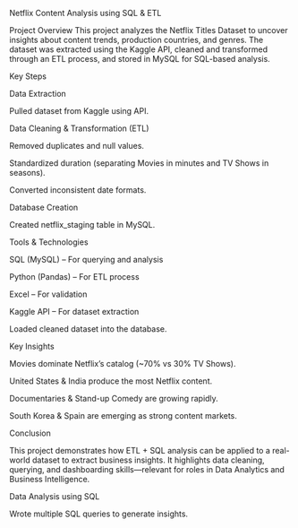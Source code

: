 Netflix Content Analysis using SQL & ETL

Project Overview
This project analyzes the Netflix Titles Dataset to uncover insights about content trends, production countries, and genres.
The dataset was extracted using the Kaggle API, cleaned and transformed through an ETL process, and stored in MySQL for SQL-based analysis.

Key Steps

Data Extraction

Pulled dataset from Kaggle using API.

Data Cleaning & Transformation (ETL)

Removed duplicates and null values.

Standardized duration (separating Movies in minutes and TV Shows in seasons).

Converted inconsistent date formats.

Database Creation

Created netflix_staging table in MySQL.

Tools & Technologies

SQL (MySQL) – For querying and analysis

Python (Pandas) – For ETL process

Excel – For validation

Kaggle API – For dataset extraction

Loaded cleaned dataset into the database.

Key Insights

Movies dominate Netflix’s catalog (~70% vs 30% TV Shows).

United States & India produce the most Netflix content.

Documentaries & Stand-up Comedy are growing rapidly.

South Korea & Spain are emerging as strong content markets.

Conclusion

This project demonstrates how ETL + SQL analysis can be applied to a real-world dataset to extract business insights.
It highlights data cleaning, querying, and dashboarding skills—relevant for roles in Data Analytics and Business Intelligence.

Data Analysis using SQL

Wrote multiple SQL queries to generate insights.

